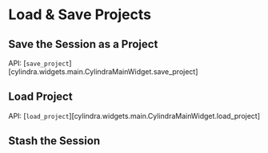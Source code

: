 # Load & Save Projects

## Save the Session as a Project

API: [`save_project`][cylindra.widgets.main.CylindraMainWidget.save_project]

## Load Project

API: [`load_project`][cylindra.widgets.main.CylindraMainWidget.load_project]

## Stash the Session
